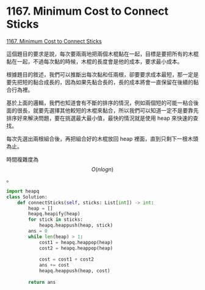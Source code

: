 # 1167. Minimum Cost to Connect Sticks

[1167. Minimum Cost to Connect Sticks](https://leetcode.com/problems/minimum-cost-to-connect-sticks/)

這個題目的要求是說，每次要兩兩地把兩個木棍黏在一起，目標是要把所有的木棍黏在一起，不過每次黏的時候，木棍的長度會是他的成本，要求最小成本。

根據題目的敘述，我們可以推斷出每次黏和任兩根，卻要要求成本最短，那一定是要先把短的黏合成長的，因為如果先黏合長的，長的成本將會一直保留在後續的黏合行為裡。

基於上面的邏輯，我們也知道會有不斷的排序的情況，例如兩個短的可能一粘合後面的很長，就要先選擇其他較短的木棍來黏合，所以我們可以知道一定不是要靠先排序好來解決問題，要在挑選最大最小值，最快的情況就是使用 heap 來快速的查找。

每次先選出兩根組合後，再把組合好的木棍放回 heap 裡面，直到只剩下一根木頭為止。

時間複雜度為 $$O(nlogn)$$。 

```python
import heapq
class Solution:
    def connectSticks(self, sticks: List[int]) -> int:
        heap = []
        heapq.heapify(heap)
        for stick in sticks:
            heapq.heappush(heap, stick)
        ans = 0
        while len(heap) > 1:
            cost1 = heapq.heappop(heap)
            cost2 = heapq.heappop(heap)
            
            cost = cost1 + cost2
            ans += cost
            heapq.heappush(heap, cost)
            
        return ans
```

